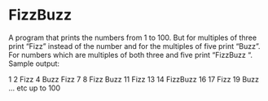 # FizzBuzz
A program that prints the numbers from 1 to 100. But for multiples of three print “Fizz” instead of the number and for the multiples of five print “Buzz”. 
For numbers which are multiples of both three and five print “FizzBuzz “.
Sample output:

1
2
Fizz
4
Buzz
Fizz
7
8
Fizz
Buzz
11
Fizz
13
14
FizzBuzz
16
17
Fizz
19
Buzz
... etc up to 100
